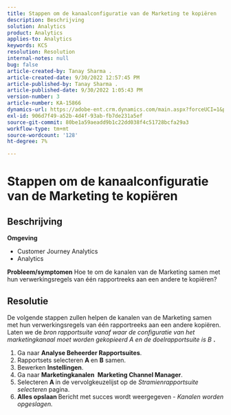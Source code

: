 ```yaml
---
title: Stappen om de kanaalconfiguratie van de Marketing te kopiëren
description: Beschrijving
solution: Analytics
product: Analytics
applies-to: Analytics
keywords: KCS
resolution: Resolution
internal-notes: null
bug: false
article-created-by: Tanay Sharma .
article-created-date: 9/30/2022 12:57:45 PM
article-published-by: Tanay Sharma .
article-published-date: 9/30/2022 1:05:43 PM
version-number: 3
article-number: KA-15866
dynamics-url: https://adobe-ent.crm.dynamics.com/main.aspx?forceUCI=1&pagetype=entityrecord&etn=knowledgearticle&id=bab66c76-bf40-ed11-9db1-0022480868ff
exl-id: 906d7f49-a52b-4d4f-93ab-fb7de231a5ef
source-git-commit: 80be1a59aeadd9b1c22dd038f4c51728bcfa29a3
workflow-type: tm+mt
source-wordcount: '128'
ht-degree: 7%

---
```


# Stappen om de kanaalconfiguratie van de Marketing te kopiëren

## Beschrijving

<b>Omgeving</b>
- Customer Journey Analytics
- Analytics



<b>Probleem/symptomen</b>
Hoe te om de kanalen van de Marketing samen met hun verwerkingsregels van één rapportreeks aan een andere te kopiëren?


## Resolutie


De volgende stappen zullen helpen de kanalen van de Marketing samen met hun verwerkingsregels van één rapportreeks aan een andere kopiëren. Laten we de *bron<b> </b>rapportsuite *vanaf waar de configuratie van het marketingkanaal moet worden gekopieerd* A *en de* doelrapportsuite *is* B <b>*.</b>

1. Ga naar <b>Analyse </b> <b>Beheerder </b> <b>Rapportsuites</b>.
2. Rapportsets selecteren <b>A </b>en <b>B</b> samen.
3. Bewerken <b>Instellingen</b>.
4. Ga naar <b>Marketingkanalen </b> <b>Marketing Channel Manager</b>.
5. Selecteren <b>A </b>in de vervolgkeuzelijst op de *Stramienrapportsuite selecteren* pagina.
6. <b>Alles opslaan </b> Bericht met succes wordt weergegeven - *Kanalen worden opgeslagen.*
